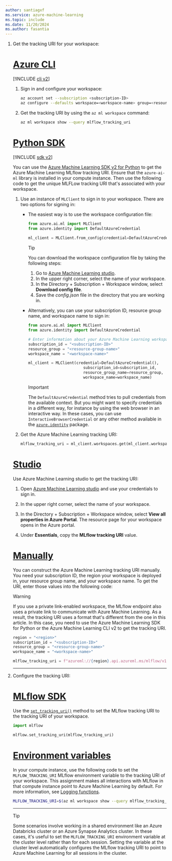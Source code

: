 ```yaml
---
author: santiagxf
ms.service: azure-machine-learning
ms.topic: include
ms.date: 11/20/2024
ms.author: fasantia
---
```


1. Get the tracking URI for your workspace:

    # [Azure CLI](#tab/cli)
    
    [!INCLUDE [cli v2](machine-learning-cli-v2.md)]
    
    1. Sign in and configure your workspace:
    
        ```bash
        az account set --subscription <subscription-ID>
        az configure --defaults workspace=<workspace-name> group=<resource-group-name> location=<location> 
        ```
    
    1. Get the tracking URI by using the `az ml workspace` command:
    
        ```bash
        az ml workspace show --query mlflow_tracking_uri
        ```
        
    # [Python SDK](#tab/python)
    
    [!INCLUDE [sdk v2](machine-learning-sdk-v2.md)]
    
    You can use the [Azure Machine Learning SDK v2 for Python](../concept-v2.md) to get the Azure Machine Learning MLflow tracking URI. Ensure that the `azure-ai-ml` library is installed in your compute instance. Then use the following code to get the unique MLFLow tracking URI that's associated with your workspace.
    
    1. Use an instance of `MLClient` to sign in to your workspace. There are two options for signing in:
    
        - The easiest way is to use the workspace configuration file:
    
          ```python
          from azure.ai.ml import MLClient
          from azure.identity import DefaultAzureCredential
    
          ml_client = MLClient.from_config(credential=DefaultAzureCredential())
          ```
    
          > [!TIP]
          >
          > You can download the workspace configuration file by taking the following steps:
          >
          > 1. Go to [Azure Machine Learning studio](https://ml.azure.com).
          > 1. In the upper right corner, select the name of your workspace.
          > 1. In the Directory + Subscription + Workspace window, select __Download config file__.
          > 3. Save the *config.json* file in the directory that you are working in.
    
       - Alternatively, you can use your subscription ID, resource group name, and workspace name to sign in:
    
          ```python
          from azure.ai.ml import MLClient
          from azure.identity import DefaultAzureCredential
    
          # Enter information about your Azure Machine Learning workspace.
          subscription_id = "<subscription-ID>"
          resource_group = "<resource-group-name>"
          workspace_name = "<workspace-name>"
    
          ml_client = MLClient(credential=DefaultAzureCredential(),
                                  subscription_id=subscription_id, 
                                  resource_group_name=resource_group,
                                  workspace_name=workspace_name)
          ```
    
          > [!IMPORTANT]
          > The `DefaultAzureCredential` method tries to pull credentials from the available context. But you might want to specify credentials in a different way, for instance by using the web browser in an interactive way. In these cases, you can use `InteractiveBrowserCredential` or any other method available in the [`azure.identity`](https://pypi.org/project/azure-identity/) package.
    
    1. Get the Azure Machine Learning tracking URI:
    
        ```python
        mlflow_tracking_uri = ml_client.workspaces.get(ml_client.workspace_name).mlflow_tracking_uri
        ```
    
    # [Studio](#tab/studio)
    
    Use Azure Machine Learning studio to get the tracking URI:
    
    1. Open [Azure Machine Learning studio](https://ml.azure.com) and use your credentials to sign in.

    1. In the upper right corner, select the name of your workspace.
    
    1. In the Directory + Subscription + Workspace window, select __View all properties in Azure Portal__. The resource page for your workspace opens in the Azure portal.

    1. Under __Essentials__, copy the __MLflow tracking URI__ value.    
    
    # [Manually](#tab/manual)
    
    You can construct the Azure Machine Learning tracking URI manually. You need your subscription ID, the region your workspace is deployed in, your resource group name, and your workspace name. To get the URI, enter those values into the following code:
    
    > [!WARNING]
    > If you use a private link-enabled workspace, the MLflow endpoint also uses a private link to communicate with Azure Machine Learning. As a result, the tracking URI uses a format that's different from the one in this article. In this case, you need to use the Azure Machine Learning SDK for Python or the Azure Machine Learning CLI v2 to get the tracking URI.
    
    ```python
    region = "<region>"
    subscription_id = "<subscription-ID>"
    resource_group = "<resource-group-name>"
    workspace_name = "<workspace-name>"
    
    mlflow_tracking_uri = f"azureml://{region}.api.azureml.ms/mlflow/v1.0/subscriptions/{subscription_id}/resourceGroups/{resource_group}/providers/Microsoft.MachineLearningServices/workspaces/{workspace_name}"
    ```

    ---

1. Configure the tracking URI:

    # [MLflow SDK](#tab/mlflow)
    
    Use the [`set_tracking_uri()`](https://mlflow.org/docs/latest/python_api/mlflow.html#mlflow.set_tracking_uri) method to set the MLflow tracking URI to the tracking URI of your workspace.
    
    ```python
    import mlflow
    
    mlflow.set_tracking_uri(mlflow_tracking_uri)
    ```
    
    # [Environment variables](#tab/environ)
    
    In your compute instance, use the following code to set the `MLFLOW_TRACKING_URI` MLflow environment variable to the tracking URI of your workspace. This assignment makes all interactions with MLflow in that compute instance point to Azure Machine Learning by default. For more information, see [Logging functions](https://mlflow.org/docs/latest/tracking/tracking-api.html#logging-functions).
    
    ```bash
    MLFLOW_TRACKING_URI=$(az ml workspace show --query mlflow_tracking_uri | sed 's/"//g') 
    ```

    ---

    > [!TIP]
    >
    > Some scenarios involve working in a shared environment like an Azure Databricks cluster or an Azure Synapse Analytics cluster. In these cases, it's useful to set the `MLFLOW_TRACKING_URI` environment variable at the cluster level rather than for each session. Setting the variable at the cluster level automatically configures the MLflow tracking URI to point to Azure Machine Learning for all sessions in the cluster.

